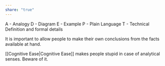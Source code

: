 ```yaml
---
share: "true"
---
```


A - Analogy
D - Diagram
E - Example
P - Plain Language
T - Technical Definition and formal details


It is important to allow people to make their own conclusions from the facts available at hand. 

[[Cognitive Ease|Cognitive Ease]] makes people stupid in case of analytical senses. Beware of it. 